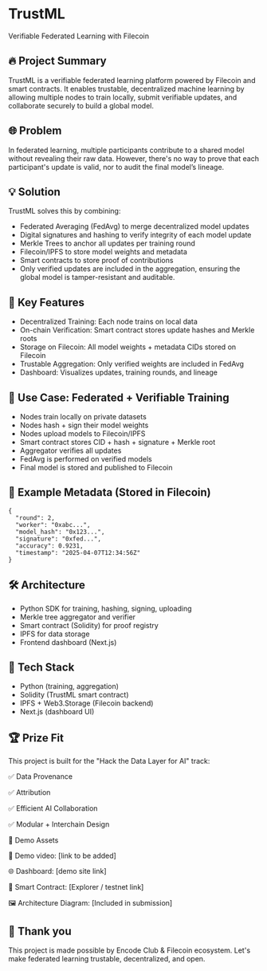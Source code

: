 # TrustML
Verifiable Federated Learning with Filecoin

## 🔥 Project Summary

TrustML is a verifiable federated learning platform powered by Filecoin and smart contracts. It enables trustable, decentralized machine learning by allowing multiple nodes to train locally, submit verifiable updates, and collaborate securely to build a global model.

## 🌐 Problem

In federated learning, multiple participants contribute to a shared model without revealing their raw data. However, there's no way to prove that each participant's update is valid, nor to audit the final model’s lineage.

## 💡 Solution

TrustML solves this by combining:

- Federated Averaging (FedAvg) to merge decentralized model updates
- Digital signatures and hashing to verify integrity of each model update
- Merkle Trees to anchor all updates per training round
- Filecoin/IPFS to store model weights and metadata
- Smart contracts to store proof of contributions
- Only verified updates are included in the aggregation, ensuring the global model is tamper-resistant and auditable.

## 🧠 Key Features

- Decentralized Training: Each node trains on local data
- On-chain Verification: Smart contract stores update hashes and Merkle roots
- Storage on Filecoin: All model weights + metadata CIDs stored on Filecoin
- Trustable Aggregation: Only verified weights are included in FedAvg
- Dashboard: Visualizes updates, training rounds, and lineage

## 🎯 Use Case: Federated + Verifiable Training

- Nodes train locally on private datasets
- Nodes hash + sign their model weights
- Nodes upload models to Filecoin/IPFS
- Smart contract stores CID + hash + signature + Merkle root
- Aggregator verifies all updates
- FedAvg is performed on verified models
- Final model is stored and published to Filecoin

## 🧱 Example Metadata (Stored in Filecoin)

```
{
  "round": 2,
  "worker": "0xabc...",
  "model_hash": "0x123...",
  "signature": "0xfed...",
  "accuracy": 0.9231,
  "timestamp": "2025-04-07T12:34:56Z"
}
```

## 🛠 Architecture

- Python SDK for training, hashing, signing, uploading
- Merkle tree aggregator and verifier
- Smart contract (Solidity) for proof registry
- IPFS for data storage
- Frontend dashboard (Next.js)

## 🚀 Tech Stack

- Python (training, aggregation)
- Solidity (TrustML smart contract)
- IPFS + Web3.Storage (Filecoin backend)
- Next.js (dashboard UI)

## 🏆 Prize Fit

This project is built for the "Hack the Data Layer for AI" track:

✅ Data Provenance

✅ Attribution

✅ Efficient AI Collaboration

✅ Modular + Interchain Design

📎 Demo Assets

🎥 Demo video: [link to be added]

🌐 Dashboard: [demo site link]

🧾 Smart Contract: [Explorer / testnet link]

🖼 Architecture Diagram: [Included in submission]

## 🙌 Thank you

This project is made possible by Encode Club & Filecoin ecosystem.
Let's make federated learning trustable, decentralized, and open.

